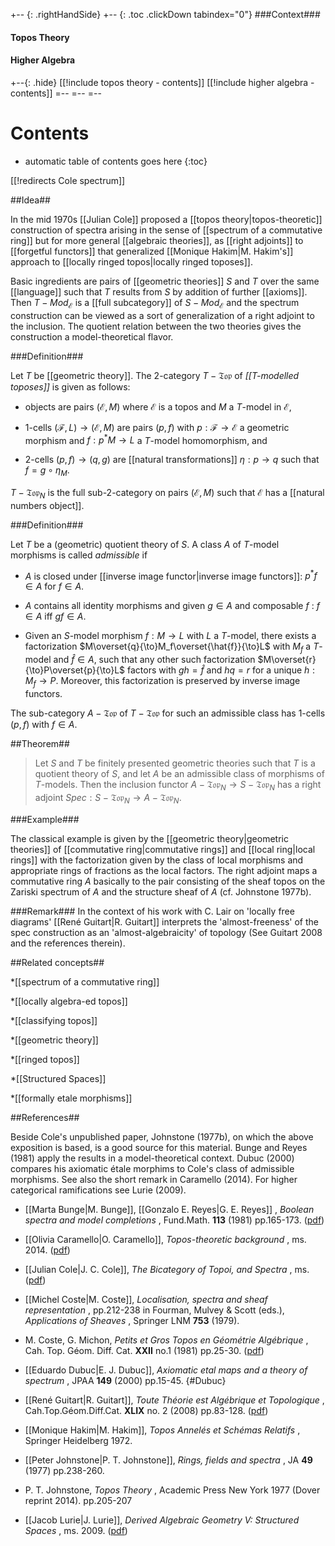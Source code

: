 
+-- {: .rightHandSide}
+-- {: .toc .clickDown tabindex="0"}
###Context###
#### Topos Theory
#### Higher Algebra
+--{: .hide}
[[!include topos theory - contents]]
[[!include higher algebra - contents]]
=--
=--
=--

# Contents
* automatic table of contents goes here
{:toc}

[[!redirects Cole spectrum]]


##Idea##

In the mid 1970s [[Julian Cole]] proposed a [[topos theory|topos-theoretic]] construction of spectra arising in the sense of [[spectrum of a commutative ring]] but for more general [[algebraic theories]], as [[right adjoints]] to [[forgetful functors]] that generalized [[Monique Hakim|M. Hakim's]] approach to [[locally ringed topos|locally ringed toposes]].

Basic ingredients are pairs of [[geometric theories]] $S$ and $T$ over the same [[language]] such that $T$ results from $S$ by addition of further [[axioms]]. Then $T-Mod_\mathcal{E}$ is a [[full subcategory]] of $S-Mod_\mathcal{E}$ and the spectrum construction can be viewed as a sort of generalization of a right adjoint to the inclusion. The quotient relation between the two theories gives the construction a model-theoretical flavor.

###Definition###

Let $T$ be [[geometric theory]]. The 2-category $T-\mathfrak{Top}$ of _[[T-modelled toposes]]_ is given as follows: 

* objects are pairs $(\mathcal{E},M)$ where $\mathcal{E}$ is a topos and $M$ a $T$-model in $\mathcal{E}$, 

* 1-cells $(\mathcal{F},L)\to (\mathcal{E},M)$ are pairs $(p,f)$ with $p:\mathcal{F}\to\mathcal{E}$ a geometric morphism and $f:p^*M\to L$ a $T$-model homomorphism, and 

* 2-cells $(p,f)\to(q,g)$ are [[natural transformations]] $\eta:p\to q$ such that $f=g\circ\eta_M$.

$T-\mathfrak{Top}_N$ is the full sub-2-category on pairs $(\mathcal{E},M)$ such that $\mathcal{E}$ has a [[natural numbers object]].

###Definition###

Let $T$ be a (geometric) quotient theory of $S$. A class $A$ of $T$-model morphisms is called _admissible_ if

* $A$ is closed under [[inverse image functor|inverse image functors]]: $p^*f\in A$ for $f\in A$.

* $A$ contains all identity morphisms and given $g\in A$ and composable $f$ : $f\in A$ iff $gf\in A$.

* Given an $S$-model morphism $f:M\to L$ with $L$ a $T$-model, there exists a factorization $M\overset{q}{\to}M_f\overset{\hat{f}}{\to}L$ with $M_f$ a $T$-model and $\hat{f}\in A$, such that any other such factorization $M\overset{r}{\to}P\overset{p}{\to}L$ factors with $gh=\hat{f}$ and $hq=r$ for a unique $h:M_f\to P$. Moreover, this factorization is preserved by inverse image functors.

The sub-category $A-\mathfrak{Top}$ of $T-\mathfrak{Top}$ for such an admissible class has 1-cells $(p,f)$ with $f\in A$.


##Theorem##
>Let $S$ and $T$ be finitely presented geometric theories such that $T$ is a quotient theory of $S$, and let $A$ be an admissible class of morphisms of $T$-models. Then the inclusion functor $A-\mathfrak{Top}_N\to S-\mathfrak{Top}_N$ has a right adjoint $Spec:S-\mathfrak{Top}_N\to A-\mathfrak{Top}_N$.

###Example###

The classical example is given by the [[geometric theory|geometric theories]] of [[commutative ring|commutative rings]] and [[local ring|local rings]] with the factorization given by the class of local morphisms and appropriate rings of fractions as the local factors. The right adjoint maps a commutative ring $A$ basically to the pair consisting of the sheaf topos on the Zariski spectrum of $A$ and the structure sheaf of $A$ (cf. Johnstone 1977b). 

###Remark###
In the context of his work with C. Lair on 'locally free diagrams' [[René Guitart|R. Guitart]] interprets the 'almost-freeness' of the spec construction as an 'almost-algebraicity' of topology (See Guitart 2008 and the references therein).

##Related concepts##

*[[spectrum of a commutative ring]]

*[[locally algebra-ed topos]]

*[[classifying topos]]

*[[geometric theory]]

*[[ringed topos]]

*[[Structured Spaces]]

*[[formally etale morphisms]]

##References##

Beside Cole's unpublished paper, Johnstone (1977b), on which the above exposition is based, is a good source for this material. Bunge and Reyes (1981) apply the results in a model-theoretical context. Dubuc (2000) compares his axiomatic étale morphims to Cole's class of admissible morphisms. See also the short remark in Caramello (2014). For higher categorical ramifications see Lurie (2009).

* [[Marta Bunge|M. Bunge]], [[Gonzalo E. Reyes|G. E. Reyes]] , _Boolean spectra and model completions_ , Fund.Math. **113** (1981) pp.165-173. ([pdf](http://matwbn.icm.edu.pl/ksiazki/fm/fm113/fm113115.pdf))

* [[Olivia Caramello|O. Caramello]], _Topos-theoretic background_ , ms. 2014. ([pdf](http://www.oliviacaramello.com/Unification/ToposTheoreticPreliminariesOliviaCaramello.pdf))

* [[Julian Cole|J. C. Cole]], _The Bicategory of Topoi, and Spectra_ , ms. ([pdf](http://www.oliviacaramello.com/Unification/ColeBicategoryTopoiSpectra.pdf))

* [[Michel Coste|M. Coste]], _Localisation, spectra and sheaf representation_ , pp.212-238 in Fourman, Mulvey & Scott (eds.), _Applications of
Sheaves_ , Springer LNM **753** (1979).

* M. Coste, G. Michon, _Petits et Gros Topos en Géométrie Algébrique_ , Cah. Top. Géom. Diff. Cat. **XXII** no.1 (1981) pp.25-30. ([pdf](http://archive.numdam.org/article/CTGDC_1981__22_1_25_0.pdf))

* [[Eduardo Dubuc|E. J. Dubuc]], _Axiomatic etal maps and a theory of spectrum_ , JPAA **149** (2000) pp.15-45.
 {#Dubuc}

* [[René Guitart|R. Guitart]], _Toute Théorie est Algébrique et Topologique_ , Cah.Top.Géom.Diff.Cat. **XLIX** no. 2 (2008) pp.83-128. ([pdf](http://archive.numdam.org/ARCHIVE/CTGDC/CTGDC_2008__49_2/CTGDC_2008__49_2_83_0/CTGDC_2008__49_2_83_0.pdf))

* [[Monique Hakim|M. Hakim]], _Topos Annelés et Schémas Relatifs_ , Springer Heidelberg 1972.

* [[Peter Johnstone|P. T. Johnstone]], _Rings, fields and spectra_ , JA **49** (1977) pp.238-260.

* P. T. Johnstone, _Topos Theory_ , Academic Press New York 1977 (Dover reprint 2014). pp.205-207 

* [[Jacob Lurie|J. Lurie]], _Derived Algebraic Geometry V: Structured Spaces_ , ms. 2009. ([pdf](http://www.math.harvard.edu/~lurie/papers/DAG-V.pdf))